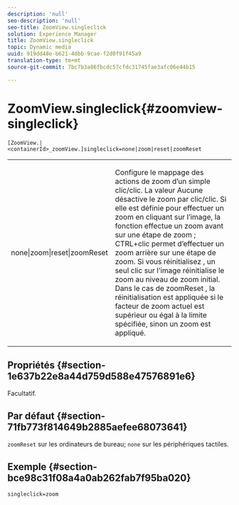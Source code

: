 ```yaml
---
description: 'null'
seo-description: 'null'
seo-title: ZoomView.singleclick
solution: Experience Manager
title: ZoomView.singleclick
topic: Dynamic media
uuid: 919dd48e-b621-4dbb-9cae-f2d0f91f45a9
translation-type: tm+mt
source-git-commit: 7bc7b3a86fbcdc57cfdc31745fae3afc06e44b15

---
```



# ZoomView.singleclick{#zoomview-singleclick}

`[ZoomView.|<containerId>_zoomView.]singleclick=none|zoom|reset|zoomReset`

<table id="table_82C9252157DB41B5B98505855975D2F5"> 
 <tbody> 
  <tr> 
   <td colname="col1"> <p> <span class="codeph"> none|zoom|reset|zoomReset </span> </p> </td> 
   <td colname="col2"> <p> Configure le mappage des actions de zoom d’un simple clic/clic. La valeur <span class="codeph"> Aucune </span> désactive le zoom par clic/clic. Si elle est définie pour <span class="codeph"> effectuer un zoom </span> en cliquant sur l’image, la fonction effectue un zoom avant sur une étape de zoom ; CTRL+clic permet d’effectuer un zoom arrière sur une étape de zoom. Si vous <span class="codeph"> réinitialisez </span> , un seul clic sur l’image réinitialise le zoom au niveau de zoom initial. Dans le cas de <span class="codeph"> zoomReset </span>, la réinitialisation est appliquée si le facteur de zoom actuel est supérieur ou égal à la limite spécifiée, sinon un zoom est appliqué. </p> </td> 
  </tr> 
 </tbody> 
</table>

## Propriétés {#section-1e637b22e8a44d759d588e47576891e6}

Facultatif.

## Par défaut {#section-71fb773f814649b2885aefee68073641}

`zoomReset` sur les ordinateurs de bureau; `none` sur les périphériques tactiles.

## Exemple {#section-bce98c31f08a4a0ab262fab7f95ba020}

`singleclick=zoom`
